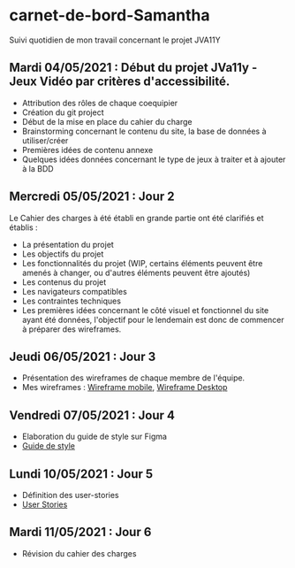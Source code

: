 # carnet-de-bord-Samantha
Suivi quotidien de mon travail concernant le  projet JVA11Y

## Mardi 04/05/2021 : Début du projet JVa11y - Jeux Vidéo par critères d'accessibilité.
- Attribution des rôles de chaque coequipier 
- Création du git project 
- Début de la mise en place du cahier du charge 
- Brainstorming concernant le contenu du site, la base de données à utiliser/créer
- Premières idées de contenu annexe
- Quelques idées données concernant le type de jeux à traiter et à ajouter à la BDD

## Mercredi 05/05/2021 : Jour 2 

Le Cahier des charges à été établi en grande partie ont été clarifiés et établis :

- La présentation du projet
- Les objectifs du projet
- Les fonctionnalités du projet (WIP, certains éléments peuvent être amenés à changer, ou d'autres éléments peuvent être ajoutés)
- Les contenus du projet
- Les navigateurs compatibles
- Les contraintes techniques
- Les premières idées concernant le côté visuel et fonctionnel du site ayant été données, l'objectif pour le lendemain est donc de commencer à préparer des wireframes.

## Jeudi 06/05/2021 : Jour 3 

- Présentation des wireframes de chaque membre de l'équipe.
- Mes wireframes : [Wireframe mobile](https://github.com/integra11y-session1/jeux-video-par-criteres-d-accessibilite/blob/main/__doc/Conceptions/Maquettes/Maquettes%20Samantha/Video-Games-Mobile---Wireframe-cc-Premium%20(1).pdf), [Wireframe Desktop](https://github.com/integra11y-session1/jeux-video-par-criteres-d-accessibilite/blob/main/__doc/Conceptions/Maquettes/Maquettes%20Samantha/Video-Games-desktop---Wireframe-cc-Premium%20(1).pdf)

## Vendredi 07/05/2021 : Jour 4 
- Elaboration du guide de style sur Figma
- [Guide de style](https://www.figma.com/file/MQqlM79R7tU9L5Ub45oeEJ/Guide-de-style-jeux-vid%C3%A9os?node-id=0%3A1)

## Lundi 10/05/2021 : Jour 5
- Définition des user-stories 
- [User Stories](https://docs.google.com/document/d/1GL6JzHzazQjchE_tvIuX64vasrjEN7tfEm4B682lg4c/edit)

## Mardi 11/05/2021 : Jour 6
- Révision du cahier des charges 
